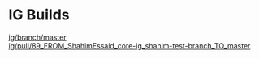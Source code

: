 # IG Builds  
[ig/branch/master](https://phenopackets.github.io/core-ig/ig/branch/master/index.html?version=5d46ca6c5a8639ffdd7ac74611f19bb2145320d7)  
[ig/pull/89_FROM_ShahimEssaid_core-ig_shahim-test-branch_TO_master](https://phenopackets.github.io/core-ig/ig/pull/89_FROM_ShahimEssaid_core-ig_shahim-test-branch_TO_master/index.html?version=028998923d9f4ea9ca47fbec858a8bd1d569d279)  

